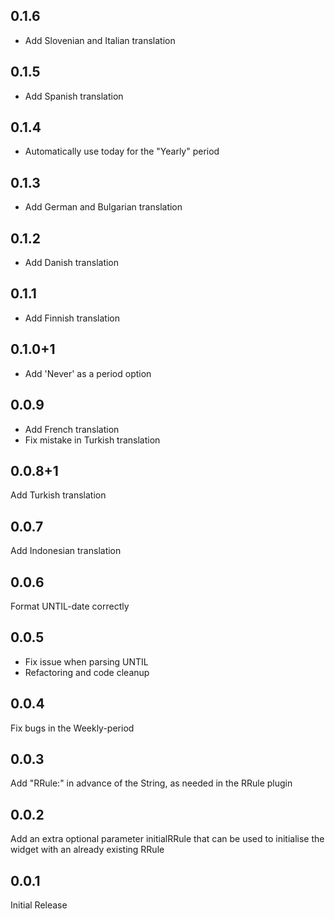 ## 0.1.6
- Add Slovenian and Italian translation

## 0.1.5
- Add Spanish translation

## 0.1.4
- Automatically use today for the "Yearly" period

## 0.1.3
- Add German and Bulgarian translation

## 0.1.2
- Add Danish translation

## 0.1.1
- Add Finnish translation

## 0.1.0+1
- Add 'Never' as a period option

## 0.0.9
- Add French translation
- Fix mistake in Turkish translation

## 0.0.8+1
Add Turkish translation

## 0.0.7
Add Indonesian translation

## 0.0.6
Format UNTIL-date correctly

## 0.0.5
- Fix issue when parsing UNTIL
- Refactoring and code cleanup

## 0.0.4

Fix bugs in the Weekly-period

## 0.0.3

Add "RRule:" in advance of the String, as needed in the RRule plugin

## 0.0.2

Add an extra optional parameter initialRRule that can be used to initialise the widget with an already existing RRule

## 0.0.1

Initial Release
